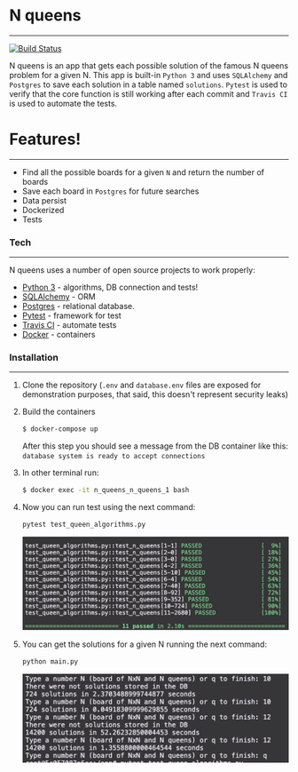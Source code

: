 # N queens
-----------------

[![Build Status](https://api.travis-ci.org/EduardoSantos7/n_queens.svg?branch=main)](https://travis-ci.org/EduardoSantos7/n_queens)

N queens is an app that gets each possible solution of the famous N queens problem for a given N. This app is built-in `Python 3` and uses `SQLAlchemy` and `Postgres` to save each solution in a table named `solutions`. `Pytest` is used to verify that the core function is still working after each commit and `Travis CI` is used to automate the tests. 

# Features!
-----------------

  - Find all the possible boards for a given `N` and return the number of boards
  - Save each board in `Postgres` for future searches
  - Data persist
  - Dockerized 
  - Tests

### Tech
-----------------

N queens uses a number of open source projects to work properly:

* [Python 3] - algorithms, DB connection and tests!
* [SQLAlchemy] - ORM
* [Postgres] - relational database.
* [Pytest] - framework for test
* [Travis CI] - automate tests
* [Docker] - containers

### Installation
-----------------

1) Clone the repository (`.env` and `database.env` files are exposed for demonstration purposes, that said, this doesn't represent security leaks)

2) Build the containers

    ```sh
    $ docker-compose up
    ```
    After this step you should see a message from the DB container like this: `database system is ready to accept connections`
3) In other terminal run: 
    ```sh
    $ docker exec -it n_queens_n_queens_1 bash
    ```
4) Now you can run test using the next command:

    ```python
    pytest test_queen_algorithms.py
    ```
    
    ![Alt text](test_results.png?raw=true "After run the test")
    
5) You can get the solutions for a given N running the next command:

    ```python
    python main.py
    ```
    
    ![Alt text](run_examples.png?raw=true "After get the solutions for some Ns")


[//]: # (These are reference links used in the body of this note and get stripped out when the markdown processor does its job. There is no need to format nicely because it shouldn't be seen. Thanks SO - http://stackoverflow.com/questions/4823468/store-comments-in-markdown-syntax)


   [dill]: <https://github.com/joemccann/dillinger>
   [git-repo-url]: <https://github.com/joemccann/dillinger.git>
   [john gruber]: <http://daringfireball.net>
   [df1]: <http://daringfireball.net/projects/markdown/>
   [markdown-it]: <https://github.com/markdown-it/markdown-it>
   [Ace Editor]: <http://ace.ajax.org>
   [Python 3]: <https://www.python.org/>
   [SQLAlchemy]: <https://www.sqlalchemy.org/>
   [Postgres]: <https://www.postgresql.org/>
   [Pytest]: <https://pytest.org/>
   [Travis CI]: <https://travis-ci.org/>
   [Docker]: <https://www.docker.com/>

   [PlDb]: <https://github.com/joemccann/dillinger/tree/master/plugins/dropbox/README.md>
   [PlGh]: <https://github.com/joemccann/dillinger/tree/master/plugins/github/README.md>
   [PlGd]: <https://github.com/joemccann/dillinger/tree/master/plugins/googledrive/README.md>
   [PlOd]: <https://github.com/joemccann/dillinger/tree/master/plugins/onedrive/README.md>
   [PlMe]: <https://github.com/joemccann/dillinger/tree/master/plugins/medium/README.md>
   [PlGa]: <https://github.com/RahulHP/dillinger/blob/master/plugins/googleanalytics/README.md>
